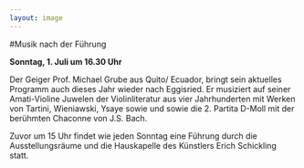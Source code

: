 ```yaml
---
layout: image
---
```


\#Musik nach der Führung

**Sonntag,  1. Juli um 16.30 Uhr** 

Der Geiger Prof. Michael Grube aus Quito/ Ecuador, bringt sein aktuelles Programm auch dieses Jahr wieder nach Eggisried. Er musiziert auf seiner Amati-Violine Juwelen der Violinliteratur aus vier Jahrhunderten mit Werken von Tartini, Wieniawski, Ysaye
sowie und sowie die 2. Partita D-Moll mit der berühmten Chaconne von J.S. Bach. 

Zuvor um 15 Uhr findet wie jeden Sonntag eine Führung durch die Ausstellungsräume und die Hauskapelle des Künstlers Erich Schickling statt.
